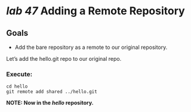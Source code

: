 # *lab 47* Adding a Remote Repository

## Goals

- Add the bare repository as a remote to our original repository.

Let’s add the hello.git repo to our original repo.

### **Execute:**

``` instructions
cd hello
git remote add shared ../hello.git
```

**NOTE: Now in the *hello* repository.**
